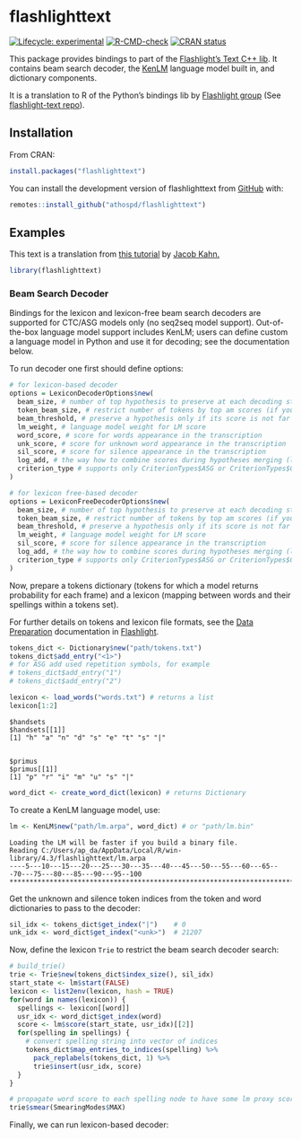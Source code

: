 
<!-- README.md is generated from README.Rmd. Please edit that file -->

# flashlighttext

<!-- badges: start -->

[![Lifecycle:
experimental](https://img.shields.io/badge/lifecycle-experimental-orange.svg)](https://lifecycle.r-lib.org/articles/stages.html#experimental)
[![R-CMD-check](https://github.com/Athospd/flashlighttext/actions/workflows/R-CMD-check.yaml/badge.svg)](https://github.com/Athospd/flashlighttext/actions/workflows/R-CMD-check.yaml)
[![CRAN
status](https://www.r-pkg.org/badges/version/flashlighttext)](https://CRAN.R-project.org/package=flashlighttext)
<!-- badges: end -->

This package provides bindings to part of the [Flashlight’s Text C++
lib](https://github.com/flashlight/text). It contains beam search
decoder, the [KenLM](https://github.com/kpu/kenlm/) language model built
in, and dictionary components.

It is a translation to R of the Python’s bindings lib by [Flashlight
group](https://github.com/flashlight) (See [flashlight-text
repo](https://github.com/flashlight/text)).

## Installation

From CRAN:

``` r
install.packages("flashlighttext")
```

You can install the development version of flashlighttext from
[GitHub](https://github.com/athospd/flashlighttext) with:

``` r
remotes::install_github("athospd/flashlighttext")
```

## Examples

This text is a translation from [this
tutorial](https://github.com/flashlight/text/tree/main/bindings/python)
by [Jacob Kahn.](https://github.com/jacobkahn)

``` r
library(flashlighttext)
```

### Beam Search Decoder

Bindings for the lexicon and lexicon-free beam search decoders are
supported for CTC/ASG models only (no seq2seq model support).
Out-of-the-box language model support includes KenLM; users can define
custom a language model in Python and use it for decoding; see the
documentation below.

To run decoder one first should define options:

``` r
# for lexicon-based decoder
options = LexiconDecoderOptions$new(
  beam_size, # number of top hypothesis to preserve at each decoding step
  token_beam_size, # restrict number of tokens by top am scores (if you have a huge token set)
  beam_threshold, # preserve a hypothesis only if its score is not far away from the current best hypothesis score
  lm_weight, # language model weight for LM score
  word_score, # score for words appearance in the transcription
  unk_score, # score for unknown word appearance in the transcription
  sil_score, # score for silence appearance in the transcription
  log_add, # the way how to combine scores during hypotheses merging (log add operation, max)
  criterion_type # supports only CriterionTypes$ASG or CriterionTypes$CTC
)

# for lexicon free-based decoder
options = LexiconFreeDecoderOptions$new(
  beam_size, # number of top hypothesis to preserve at each decoding step
  token_beam_size, # restrict number of tokens by top am scores (if you have a huge token set)
  beam_threshold, # preserve a hypothesis only if its score is not far away from the current best hypothesis score
  lm_weight, # language model weight for LM score
  sil_score, # score for silence appearance in the transcription
  log_add, # the way how to combine scores during hypotheses merging (log add operation, max)
  criterion_type # supports only CriterionTypes$ASG or CriterionTypes$CTC
)
```

Now, prepare a tokens dictionary (tokens for which a model returns
probability for each frame) and a lexicon (mapping between words and
their spellings within a tokens set).

For further details on tokens and lexicon file formats, see the [Data
Preparation](https://github.com/flashlight/flashlight/tree/main/flashlight/app/asr#data-preparation)
documentation in [Flashlight](https://github.com/flashlight/flashlight).

``` r
tokens_dict <- Dictionary$new("path/tokens.txt")
tokens_dict$add_entry("<1>") 
# for ASG add used repetition symbols, for example
# tokens_dict$add_entry("1")
# tokens_dict$add_entry("2")

lexicon <- load_words("words.txt") # returns a list
lexicon[1:2]
```

    $handsets
    $handsets[[1]]
    [1] "h" "a" "n" "d" "s" "e" "t" "s" "|"


    $primus
    $primus[[1]]
    [1] "p" "r" "i" "m" "u" "s" "|"

``` r
word_dict <- create_word_dict(lexicon) # returns Dictionary
```

To create a KenLM language model, use:

``` r
lm <- KenLM$new("path/lm.arpa", word_dict) # or "path/lm.bin"
```

    Loading the LM will be faster if you build a binary file.
    Reading C:/Users/ap_da/AppData/Local/R/win-library/4.3/flashlighttext/lm.arpa
    ----5---10---15---20---25---30---35---40---45---50---55---60---65---70---75---80---85---90---95--100
    ****************************************************************************************************

Get the unknown and silence token indices from the token and word
dictionaries to pass to the decoder:

``` r
sil_idx <- tokens_dict$get_index("|")    # 0
unk_idx <- word_dict$get_index("<unk>")  # 21207
```

Now, define the lexicon `Trie` to restrict the beam search decoder
search:

``` r
# build_trie()
trie <- Trie$new(tokens_dict$index_size(), sil_idx)
start_state <- lm$start(FALSE)
lexicon <- list2env(lexicon, hash = TRUE)
for(word in names(lexicon)) {
  spellings <- lexicon[[word]]
  usr_idx <- word_dict$get_index(word)
  score <- lm$score(start_state, usr_idx)[[2]]
  for(spelling in spellings) {
    # convert spelling string into vector of indices
    tokens_dict$map_entries_to_indices(spelling) %>%
      pack_replabels(tokens_dict, 1) %>%
      trie$insert(usr_idx, score)
  }
}

# propagate word score to each spelling node to have some lm proxy score in each node.
trie$smear(SmearingModes$MAX)
```

Finally, we can run lexicon-based decoder:
